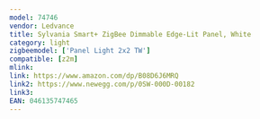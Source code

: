 ```yaml
---
model: 74746 
vendor: Ledvance
title: Sylvania Smart+ ZigBee Dimmable Edge-Lit Panel, White
category: light
zigbeemodel: ['Panel Light 2x2 TW']
compatible: [z2m]
mlink: 
link: https://www.amazon.com/dp/B08D6J6MRQ
link2: https://www.newegg.com/p/0SW-000D-00182
link3: 
EAN: 046135747465
---
```

